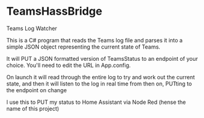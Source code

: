 # TeamsHassBridge
Teams Log Watcher

This is a C# program that reads the Teams log file and parses it into a simple JSON object representing the current state of Teams.

It will PUT a JSON formatted version of TeamsStatus to an endpoint of your choice. You'll need to edit the URL in App.config.

On launch it will read through the entire log to try and work out the current state, and then it will listen to the log in real time from then on, PUTting to the endpoint on change

I use this to PUT my status to Home Assistant via Node Red (hense the name of this project)